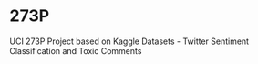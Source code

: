 # 273P
UCI 273P Project based on Kaggle Datasets - Twitter Sentiment Classification and Toxic Comments

